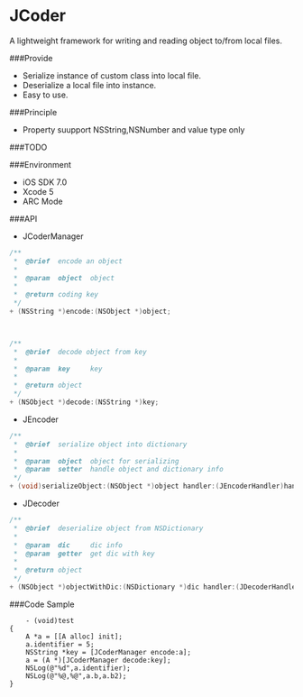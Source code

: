 JCoder
============
A lightweight framework for writing and reading object to/from local files.


###Provide
* Serialize instance of custom class into local file.
* Deserialize a local file into instance.
* Easy to use.

###Principle
* Property suupport NSString,NSNumber and value type only


###TODO


###Environment
 * iOS SDK 7.0
 * Xcode 5
 * ARC Mode
 

###API
* JCoderManager

```Objective-C
/**
 *	@brief	encode an object
 *
 *	@param 	object 	object
 *
 *	@return	coding key
 */
+ (NSString *)encode:(NSObject *)object;



/**
 *	@brief	decode object from key
 *
 *	@param 	key 	key
 *
 *	@return	object
 */
+ (NSObject *)decode:(NSString *)key;
```

* JEncoder

```Objective-C
/**
 *	@brief	serialize object into dictionary
 *
 *	@param 	object 	object for serializing
 *	@param 	setter 	handle object and dictionary info
 */
+ (void)serializeObject:(NSObject *)object handler:(JEncoderHandler)handler;
```

* JDecoder

```Objective-C
/**
 *	@brief	deserialize object from NSDictionary
 *
 *	@param 	dic 	dic info
 *	@param 	getter 	get dic with key
 *
 *	@return	object
 */
+ (NSObject *)objectWithDic:(NSDictionary *)dic handler:(JDecoderHandler)handler;
```


###Code Sample
```Obejctive-C
    - (void)test
{
    A *a = [[A alloc] init];
    a.identifier = 5;
    NSString *key = [JCoderManager encode:a];
    a = (A *)[JCoderManager decode:key];
    NSLog(@"%d",a.identifier);
    NSLog(@"%@,%@",a.b,a.b2);
}
```


